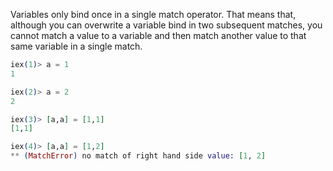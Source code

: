Variables only bind once in a single match operator. That means that, although you can overwrite a variable bind in two subsequent matches, you cannot match a value to a variable and then match another value to that same variable in a single match.

```elixir
iex(1)> a = 1
1

iex(2)> a = 2
2

iex(3)> [a,a] = [1,1]
[1,1]

iex(4)> [a,a] = [1,2]
** (MatchError) no match of right hand side value: [1, 2]
```
